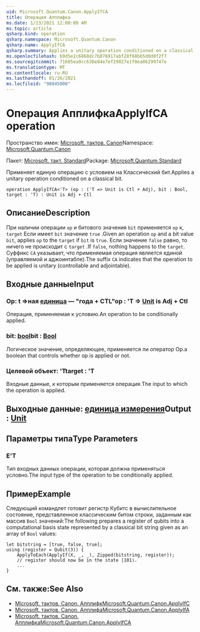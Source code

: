 ```yaml
---
uid: Microsoft.Quantum.Canon.ApplyIfCA
title: Операция Апплифка
ms.date: 1/23/2021 12:00:00 AM
ms.topic: article
qsharp.kind: operation
qsharp.namespace: Microsoft.Quantum.Canon
qsharp.name: ApplyIfCA
qsharp.summary: Applies a unitary operation conditioned on a classical bit.
ms.openlocfilehash: b9d5e2c6868dc7b876917abf28f68bb5d0d0f2f7
ms.sourcegitcommit: 71605ea9cc630e84e7ef29027e1f0ea06299747e
ms.translationtype: MT
ms.contentlocale: ru-RU
ms.lasthandoff: 01/26/2021
ms.locfileid: "98845000"
---
```

# <a name="applyifca-operation"></a><span data-ttu-id="307f2-102">Операция Апплифка</span><span class="sxs-lookup"><span data-stu-id="307f2-102">ApplyIfCA operation</span></span>

<span data-ttu-id="307f2-103">Пространство имен: [Microsoft. тактов. Canon](xref:Microsoft.Quantum.Canon)</span><span class="sxs-lookup"><span data-stu-id="307f2-103">Namespace: [Microsoft.Quantum.Canon](xref:Microsoft.Quantum.Canon)</span></span>

<span data-ttu-id="307f2-104">Пакет: [Microsoft. такт. Standard](https://nuget.org/packages/Microsoft.Quantum.Standard)</span><span class="sxs-lookup"><span data-stu-id="307f2-104">Package: [Microsoft.Quantum.Standard](https://nuget.org/packages/Microsoft.Quantum.Standard)</span></span>


<span data-ttu-id="307f2-105">Применяет единую операцию с условием на Классический бит.</span><span class="sxs-lookup"><span data-stu-id="307f2-105">Applies a unitary operation conditioned on a classical bit.</span></span>

```qsharp
operation ApplyIfCA<'T> (op : ('T => Unit is Ctl + Adj), bit : Bool, target : 'T) : Unit is Adj + Ctl
```


## <a name="description"></a><span data-ttu-id="307f2-106">Описание</span><span class="sxs-lookup"><span data-stu-id="307f2-106">Description</span></span>

<span data-ttu-id="307f2-107">При наличии операции `op` и битового значения `bit` применяется `op` к, `target` Если имеет `bit` значение `true` .</span><span class="sxs-lookup"><span data-stu-id="307f2-107">Given an operation `op` and a bit value `bit`, applies `op` to the `target` if `bit` is `true`.</span></span> <span data-ttu-id="307f2-108">Если значение `false` равно, то ничего не происходит с `target` .</span><span class="sxs-lookup"><span data-stu-id="307f2-108">If `false`, nothing happens to the `target`.</span></span>
<span data-ttu-id="307f2-109">Суффикс `CA` указывает, что применяемая операция является единой (управляемой и аджоинтабле).</span><span class="sxs-lookup"><span data-stu-id="307f2-109">The suffix `CA` indicates that the operation to be applied is unitary (controllable and adjointable).</span></span>

## <a name="input"></a><span data-ttu-id="307f2-110">Входные данные</span><span class="sxs-lookup"><span data-stu-id="307f2-110">Input</span></span>

### <a name="op--t--unit--is-adj--ctl"></a><span data-ttu-id="307f2-111">Op: t =>ная [единица](xref:microsoft.quantum.lang-ref.unit)  — "года + CTL"</span><span class="sxs-lookup"><span data-stu-id="307f2-111">op : 'T => [Unit](xref:microsoft.quantum.lang-ref.unit)  is Adj + Ctl</span></span>

<span data-ttu-id="307f2-112">Операция, применяемая к условию.</span><span class="sxs-lookup"><span data-stu-id="307f2-112">An operation to be conditionally applied.</span></span>


### <a name="bit--bool"></a><span data-ttu-id="307f2-113">bit: [bool](xref:microsoft.quantum.lang-ref.bool)</span><span class="sxs-lookup"><span data-stu-id="307f2-113">bit : [Bool](xref:microsoft.quantum.lang-ref.bool)</span></span>

<span data-ttu-id="307f2-114">Логическое значение, определяющее, применяется ли оператор Op.</span><span class="sxs-lookup"><span data-stu-id="307f2-114">a boolean that controls whether op is applied or not.</span></span>


### <a name="target--t"></a><span data-ttu-id="307f2-115">Целевой объект: 'T</span><span class="sxs-lookup"><span data-stu-id="307f2-115">target : 'T</span></span>

<span data-ttu-id="307f2-116">Входные данные, к которым применяется операция.</span><span class="sxs-lookup"><span data-stu-id="307f2-116">The input to which the operation is applied.</span></span>



## <a name="output--unit"></a><span data-ttu-id="307f2-117">Выходные данные: [единица измерения](xref:microsoft.quantum.lang-ref.unit)</span><span class="sxs-lookup"><span data-stu-id="307f2-117">Output : [Unit](xref:microsoft.quantum.lang-ref.unit)</span></span>



## <a name="type-parameters"></a><span data-ttu-id="307f2-118">Параметры типа</span><span class="sxs-lookup"><span data-stu-id="307f2-118">Type Parameters</span></span>

### <a name="t"></a><span data-ttu-id="307f2-119">Е</span><span class="sxs-lookup"><span data-stu-id="307f2-119">'T</span></span>

<span data-ttu-id="307f2-120">Тип входных данных операции, которая должна применяться условно.</span><span class="sxs-lookup"><span data-stu-id="307f2-120">The input type of the operation to be conditionally applied.</span></span>

## <a name="example"></a><span data-ttu-id="307f2-121">Пример</span><span class="sxs-lookup"><span data-stu-id="307f2-121">Example</span></span>

<span data-ttu-id="307f2-122">Следующий командлет готовит регистр Кубитс в вычислительное состояние, представленное классическим битом строки, заданным как массив `Bool` значений:</span><span class="sxs-lookup"><span data-stu-id="307f2-122">The following prepares a register of qubits into a computational basis state represented by a classical bit string given as an array of `Bool` values:</span></span>

```qsharp
let bitstring = [true, false, true];
using (register = Qubit(3)) {
    ApplyToEach(ApplyIf(X, _, _), Zipped(bitstring, register));
    // register should now be in the state |101⟩.
    ...
}
```

## <a name="see-also"></a><span data-ttu-id="307f2-123">См. также:</span><span class="sxs-lookup"><span data-stu-id="307f2-123">See Also</span></span>

- [<span data-ttu-id="307f2-124">Microsoft. тактов. Canon. Апплифк</span><span class="sxs-lookup"><span data-stu-id="307f2-124">Microsoft.Quantum.Canon.ApplyIfC</span></span>](xref:Microsoft.Quantum.Canon.ApplyIfC)
- [<span data-ttu-id="307f2-125">Microsoft. тактов. Canon. Апплифа</span><span class="sxs-lookup"><span data-stu-id="307f2-125">Microsoft.Quantum.Canon.ApplyIfA</span></span>](xref:Microsoft.Quantum.Canon.ApplyIfA)
- [<span data-ttu-id="307f2-126">Microsoft. тактов. Canon. Апплифка</span><span class="sxs-lookup"><span data-stu-id="307f2-126">Microsoft.Quantum.Canon.ApplyIfCA</span></span>](xref:Microsoft.Quantum.Canon.ApplyIfCA)